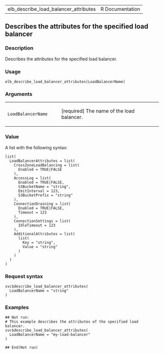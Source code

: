 <table style="width: 100%;">
<tbody>
<tr class="odd">
<td>elb_describe_load_balancer_attributes</td>
<td style="text-align: right;">R Documentation</td>
</tr>
</tbody>
</table>

## Describes the attributes for the specified load balancer

### Description

Describes the attributes for the specified load balancer.

### Usage

    elb_describe_load_balancer_attributes(LoadBalancerName)

### Arguments

<table>
<colgroup>
<col style="width: 35%" />
<col style="width: 65%" />
</colgroup>
<tbody>
<tr class="odd">
<td><code
id="elb_describe_load_balancer_attributes_:_LoadBalancerName">LoadBalancerName</code></td>
<td><p>[required] The name of the load balancer.</p></td>
</tr>
</tbody>
</table>

### Value

A list with the following syntax:

    list(
      LoadBalancerAttributes = list(
        CrossZoneLoadBalancing = list(
          Enabled = TRUE|FALSE
        ),
        AccessLog = list(
          Enabled = TRUE|FALSE,
          S3BucketName = "string",
          EmitInterval = 123,
          S3BucketPrefix = "string"
        ),
        ConnectionDraining = list(
          Enabled = TRUE|FALSE,
          Timeout = 123
        ),
        ConnectionSettings = list(
          IdleTimeout = 123
        ),
        AdditionalAttributes = list(
          list(
            Key = "string",
            Value = "string"
          )
        )
      )
    )

### Request syntax

    svc$describe_load_balancer_attributes(
      LoadBalancerName = "string"
    )

### Examples

    ## Not run: 
    # This example describes the attributes of the specified load balancer.
    svc$describe_load_balancer_attributes(
      LoadBalancerName = "my-load-balancer"
    )

    ## End(Not run)
